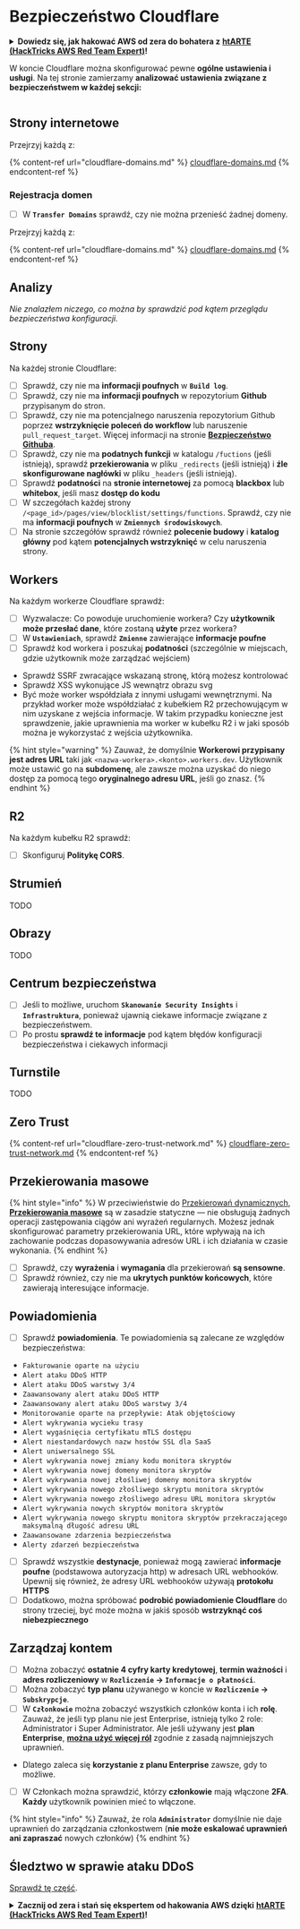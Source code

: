 # Bezpieczeństwo Cloudflare

<details>

<summary><strong>Dowiedz się, jak hakować AWS od zera do bohatera z</strong> <a href="https://training.hacktricks.xyz/courses/arte"><strong>htARTE (HackTricks AWS Red Team Expert)</strong></a><strong>!</strong></summary>

Inne sposoby wsparcia HackTricks:

* Jeśli chcesz zobaczyć swoją **firmę reklamowaną w HackTricks** lub **pobrać HackTricks w formacie PDF**, sprawdź [**PLANY SUBSKRYPCYJNE**](https://github.com/sponsors/carlospolop)!
* Zdobądź [**oficjalne gadżety PEASS & HackTricks**](https://peass.creator-spring.com)
* Odkryj [**Rodzinę PEASS**](https://opensea.io/collection/the-peass-family), naszą kolekcję ekskluzywnych [**NFT**](https://opensea.io/collection/the-peass-family)
* **Dołącz do** 💬 [**grupy Discord**](https://discord.gg/hRep4RUj7f) lub [**grupy telegramowej**](https://t.me/peass) lub **śledź** nas na **Twitterze** 🐦 [**@hacktricks\_live**](https://twitter.com/hacktricks\_live)**.**
* **Podziel się swoimi sztuczkami hakerskimi, przesyłając PR-y do** [**HackTricks**](https://github.com/carlospolop/hacktricks) i [**HackTricks Cloud**](https://github.com/carlospolop/hacktricks-cloud) github repos.

</details>

W koncie Cloudflare można skonfigurować pewne **ogólne ustawienia i usługi**. Na tej stronie zamierzamy **analizować ustawienia związane z bezpieczeństwem w każdej sekcji:**

<figure><img src="../../.gitbook/assets/image (117).png" alt=""><figcaption></figcaption></figure>

## Strony internetowe

Przejrzyj każdą z:

{% content-ref url="cloudflare-domains.md" %}
[cloudflare-domains.md](cloudflare-domains.md)
{% endcontent-ref %}

### Rejestracja domen

* [ ] W **`Transfer Domains`** sprawdź, czy nie można przenieść żadnej domeny.

Przejrzyj każdą z:

{% content-ref url="cloudflare-domains.md" %}
[cloudflare-domains.md](cloudflare-domains.md)
{% endcontent-ref %}

## Analizy

_Nie znalazłem niczego, co można by sprawdzić pod kątem przeglądu bezpieczeństwa konfiguracji._

## Strony

Na każdej stronie Cloudflare:

* [ ] Sprawdź, czy nie ma **informacji poufnych** w **`Build log`**.
* [ ] Sprawdź, czy nie ma **informacji poufnych** w repozytorium **Github** przypisanym do stron.
* [ ] Sprawdź, czy nie ma potencjalnego naruszenia repozytorium Github poprzez **wstrzyknięcie poleceń do workflow** lub naruszenie `pull_request_target`. Więcej informacji na stronie [**Bezpieczeństwo Githuba**](../github-security/).
* [ ] Sprawdź, czy nie ma **podatnych funkcji** w katalogu `/fuctions` (jeśli istnieją), sprawdź **przekierowania** w pliku `_redirects` (jeśli istnieją) i **źle skonfigurowane nagłówki** w pliku `_headers` (jeśli istnieją).
* [ ] Sprawdź **podatności** na **stronie internetowej** za pomocą **blackbox** lub **whitebox**, jeśli masz **dostęp do kodu**
* [ ] W szczegółach każdej strony `/<page_id>/pages/view/blocklist/settings/functions`. Sprawdź, czy nie ma **informacji poufnych** w **`Zmiennych środowiskowych`**.
* [ ] Na stronie szczegółów sprawdź również **polecenie budowy** i **katalog główny** pod kątem **potencjalnych wstrzyknięć** w celu naruszenia strony.

## **Workers**

Na każdym workerze Cloudflare sprawdź:

* [ ] Wyzwalacze: Co powoduje uruchomienie workera? Czy **użytkownik może przesłać dane**, które zostaną **użyte** przez workera?
* [ ] W **`Ustawieniach`**, sprawdź **`Zmienne`** zawierające **informacje poufne**
* [ ] Sprawdź kod workera i poszukaj **podatności** (szczególnie w miejscach, gdzie użytkownik może zarządzać wejściem)
* Sprawdź SSRF zwracające wskazaną stronę, którą możesz kontrolować
* Sprawdź XSS wykonujące JS wewnątrz obrazu svg
* Być może worker współdziała z innymi usługami wewnętrznymi. Na przykład worker może współdziałać z kubełkiem R2 przechowującym w nim uzyskane z wejścia informacje. W takim przypadku konieczne jest sprawdzenie, jakie uprawnienia ma worker w kubełku R2 i w jaki sposób można je wykorzystać z wejścia użytkownika.

{% hint style="warning" %}
Zauważ, że domyślnie **Workerowi przypisany jest adres URL** taki jak `<nazwa-workera>.<konto>.workers.dev`. Użytkownik może ustawić go na **subdomenę**, ale zawsze można uzyskać do niego dostęp za pomocą tego **oryginalnego adresu URL**, jeśli go znasz.
{% endhint %}

## R2

Na każdym kubełku R2 sprawdź:

* [ ] Skonfiguruj **Politykę CORS**.

## Strumień

TODO

## Obrazy

TODO

## Centrum bezpieczeństwa

* [ ] Jeśli to możliwe, uruchom **`Skanowanie Security Insights`** i **`Infrastruktura`**, ponieważ ujawnią ciekawe informacje związane z bezpieczeństwem.
* [ ] Po prostu **sprawdź te informacje** pod kątem błędów konfiguracji bezpieczeństwa i ciekawych informacji

## Turnstile

TODO

## **Zero Trust**

{% content-ref url="cloudflare-zero-trust-network.md" %}
[cloudflare-zero-trust-network.md](cloudflare-zero-trust-network.md)
{% endcontent-ref %}

## Przekierowania masowe

{% hint style="info" %}
W przeciwieństwie do [Przekierowań dynamicznych](https://developers.cloudflare.com/rules/url-forwarding/dynamic-redirects/), [**Przekierowania masowe**](https://developers.cloudflare.com/rules/url-forwarding/bulk-redirects/) są w zasadzie statyczne — nie obsługują żadnych operacji zastępowania ciągów ani wyrażeń regularnych. Możesz jednak skonfigurować parametry przekierowania URL, które wpływają na ich zachowanie podczas dopasowywania adresów URL i ich działania w czasie wykonania.
{% endhint %}

* [ ] Sprawdź, czy **wyrażenia** i **wymagania** dla przekierowań **są sensowne**.
* [ ] Sprawdź również, czy nie ma **ukrytych punktów końcowych**, które zawierają interesujące informacje.

## Powiadomienia

* [ ] Sprawdź **powiadomienia**. Te powiadomienia są zalecane ze względów bezpieczeństwa:
* `Fakturowanie oparte na użyciu`
* `Alert ataku DDoS HTTP`
* `Alert ataku DDoS warstwy 3/4`
* `Zaawansowany alert ataku DDoS HTTP`
* `Zaawansowany alert ataku DDoS warstwy 3/4`
* `Monitorowanie oparte na przepływie: Atak objętościowy`
* `Alert wykrywania wycieku trasy`
* `Alert wygaśnięcia certyfikatu mTLS dostępu`
* `Alert niestandardowych nazw hostów SSL dla SaaS`
* `Alert uniwersalnego SSL`
* `Alert wykrywania nowej zmiany kodu monitora skryptów`
* `Alert wykrywania nowej domeny monitora skryptów`
* `Alert wykrywania nowej złośliwej domeny monitora skryptów`
* `Alert wykrywania nowego złośliwego skryptu monitora skryptów`
* `Alert wykrywania nowego złośliwego adresu URL monitora skryptów`
* `Alert wykrywania nowych skryptów monitora skryptów`
* `Alert wykrywania nowego skryptu monitora skryptów przekraczającego maksymalną długość adresu URL`
* `Zaawansowane zdarzenia bezpieczeństwa`
* `Alerty zdarzeń bezpieczeństwa`
* [ ] Sprawdź wszystkie **destynacje**, ponieważ mogą zawierać **informacje poufne** (podstawowa autoryzacja http) w adresach URL webhooków. Upewnij się również, że adresy URL webhooków używają **protokołu HTTPS**
* [ ] Dodatkowo, można spróbować **podrobić powiadomienie Cloudflare** do strony trzeciej, być może można w jakiś sposób **wstrzyknąć coś niebezpiecznego**

## Zarządzaj kontem

* [ ] Można zobaczyć **ostatnie 4 cyfry karty kredytowej**, **termin ważności** i **adres rozliczeniowy** w **`Rozliczenie` -> `Informacje o płatności`**.
* [ ] Można zobaczyć **typ planu** używanego w koncie w **`Rozliczenie` -> `Subskrypcje`**.
* [ ] W **`Członkowie`** można zobaczyć wszystkich członków konta i ich **rolę**. Zauważ, że jeśli typ planu nie jest Enterprise, istnieją tylko 2 role: Administrator i Super Administrator. Ale jeśli używany jest **plan Enterprise**, [**można użyć więcej ról**](https://developers.cloudflare.com/fundamentals/account-and-billing/account-setup/account-roles/) zgodnie z zasadą najmniejszych uprawnień.
* Dlatego zaleca się **korzystanie z planu Enterprise** zawsze, gdy to możliwe.
* [ ] W Członkach można sprawdzić, którzy **członkowie** mają włączone **2FA**. **Każdy** użytkownik powinien mieć to włączone.

{% hint style="info" %}
Zauważ, że rola **`Administrator`** domyślnie nie daje uprawnień do zarządzania członkostwem (**nie może eskalować uprawnień ani zapraszać** nowych członków)
{% endhint %}
## Śledztwo w sprawie ataku DDoS

[Sprawdź tę część](cloudflare-domains.md#cloudflare-ddos-protection).

<details>

<summary><strong>Zacznij od zera i stań się ekspertem od hakowania AWS dzięki</strong> <a href="https://training.hacktricks.xyz/courses/arte"><strong>htARTE (HackTricks AWS Red Team Expert)</strong></a><strong>!</strong></summary>

Inne sposoby wsparcia HackTricks:

* Jeśli chcesz zobaczyć swoją **firmę reklamowaną w HackTricks** lub **pobrać HackTricks w formacie PDF**, sprawdź [**PLANY SUBSKRYPCYJNE**](https://github.com/sponsors/carlospolop)!
* Kup [**oficjalne gadżety PEASS & HackTricks**](https://peass.creator-spring.com)
* Odkryj [**Rodzinę PEASS**](https://opensea.io/collection/the-peass-family), naszą kolekcję ekskluzywnych [**NFT**](https://opensea.io/collection/the-peass-family)
* **Dołącz do** 💬 [**grupy Discord**](https://discord.gg/hRep4RUj7f) lub [**grupy telegramowej**](https://t.me/peass) lub **śledź** nas na **Twitterze** 🐦 [**@hacktricks\_live**](https://twitter.com/hacktricks\_live)**.**
* **Podziel się swoimi sztuczkami hakerskimi, przesyłając PR-y do** [**HackTricks**](https://github.com/carlospolop/hacktricks) i [**HackTricks Cloud**](https://github.com/carlospolop/hacktricks-cloud) na GitHubie.

</details>
